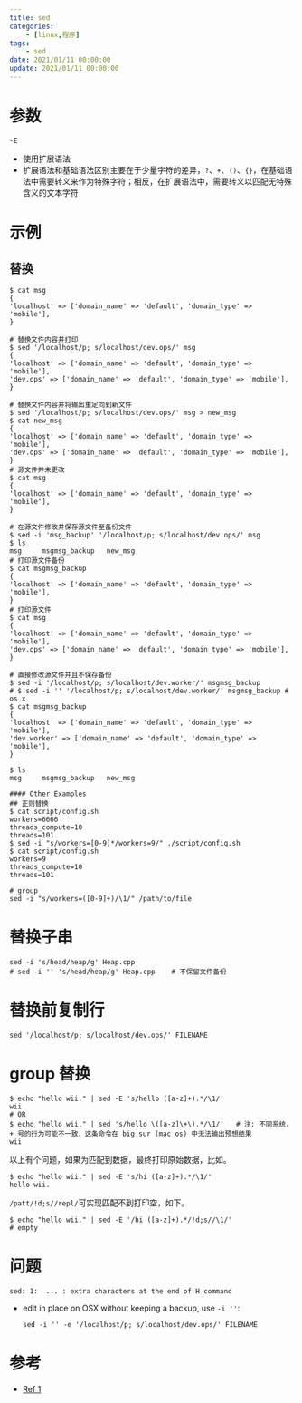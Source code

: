 ```yaml
---
title: sed
categories: 
	- [linux,程序]
tags:
	- sed
date: 2021/01/11 00:00:00
update: 2021/01/11 00:00:00
---
```


# 参数

`-E`

- 使用扩展语法
- 扩展语法和基础语法区别主要在于少量字符的差异，`?`、`+`、`()`、`{}`，在基础语法中需要转义来作为特殊字符；相反，在扩展语法中，需要转义以匹配无特殊含义的文本字符

# 示例

## 替换

```shell
$ cat msg
{
'localhost' => ['domain_name' => 'default', 'domain_type' => 'mobile'],
}

# 替换文件内容并打印
$ sed '/localhost/p; s/localhost/dev.ops/' msg
{
'localhost' => ['domain_name' => 'default', 'domain_type' => 'mobile'],
'dev.ops' => ['domain_name' => 'default', 'domain_type' => 'mobile'],
}

# 替换文件内容并将输出重定向到新文件
$ sed '/localhost/p; s/localhost/dev.ops/' msg > new_msg
$ cat new_msg
{
'localhost' => ['domain_name' => 'default', 'domain_type' => 'mobile'],
'dev.ops' => ['domain_name' => 'default', 'domain_type' => 'mobile'],
}
# 源文件并未更改
$ cat msg
{
'localhost' => ['domain_name' => 'default', 'domain_type' => 'mobile'],
}

# 在源文件修改并保存源文件至备份文件
$ sed -i 'msg_backup' '/localhost/p; s/localhost/dev.ops/' msg
$ ls
msg		msgmsg_backup	new_msg
# 打印源文件备份
$ cat msgmsg_backup
{
'localhost' => ['domain_name' => 'default', 'domain_type' => 'mobile'],
}
# 打印源文件
$ cat msg
{
'localhost' => ['domain_name' => 'default', 'domain_type' => 'mobile'],
'dev.ops' => ['domain_name' => 'default', 'domain_type' => 'mobile'],
}

# 直接修改源文件并且不保存备份
$ sed -i '/localhost/p; s/localhost/dev.worker/' msgmsg_backup
# $ sed -i '' '/localhost/p; s/localhost/dev.worker/' msgmsg_backup	# os x
$ cat msgmsg_backup
{
'localhost' => ['domain_name' => 'default', 'domain_type' => 'mobile'],
'dev.worker' => ['domain_name' => 'default', 'domain_type' => 'mobile'],
}

$ ls
msg		msgmsg_backup	new_msg

#### Other Examples
## 正则替换
$ cat script/config.sh
workers=6666
threads_compute=10
threads=101
$ sed -i "s/workers=[0-9]*/workers=9/" ./script/config.sh
$ cat script/config.sh
workers=9
threads_compute=10
threads=101

# group
sed -i "s/workers=([0-9]+)/\1/" /path/to/file
```

# 替换子串

```shell
sed -i 's/head/heap/g' Heap.cpp
# sed -i '' 's/head/heap/g' Heap.cpp	# 不保留文件备份
```

# 替换前复制行

```shell
sed '/localhost/p; s/localhost/dev.ops/' FILENAME
```

# group 替换

```shell
$ echo "hello wii." | sed -E 's/hello ([a-z]+).*/\1/'
wii
# OR
$ echo "hello wii." | sed 's/hello \([a-z]\+\).*/\1/'   # 注: 不同系统，+ 号的行为可能不一致，这条命令在 big sur (mac os) 中无法输出预想结果
wii
```

以上有个问题，如果为匹配到数据，最终打印原始数据，比如。

```shell
$ echo "hello wii." | sed -E 's/hi ([a-z]+).*/\1/'
hello wii.
```

`/patt/!d;s//repl/`可实现匹配不到打印空，如下。

```shell
$ echo "hello wii." | sed -E '/hi ([a-z]+).*/!d;s//\1/' 
# empty
```

# 问题

`sed: 1:  ... : extra characters at the end of H command`

- edit in place on OSX without keeping a backup, use `-i ''`:

  ```shell
  sed -i '' -e '/localhost/p; s/localhost/dev.ops/' FILENAME
  ```

# **参考**

- [Ref 1](https://unix.stackexchange.com/questions/112023/how-can-i-replace-a-string-in-a-files)